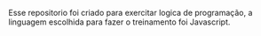 Esse repositorio foi criado para exercitar logica de programação, a linguagem escolhida para fazer o treinamento foi Javascript.
